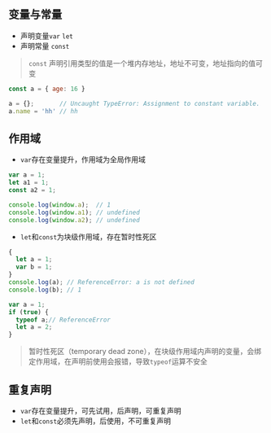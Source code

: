 ## 变量与常量

* 声明变量`var` `let`
* 声明常量 `const`

> `const` 声明引用类型的值是一个堆内存地址，地址不可变，地址指向的值可变

```javascript
const a = { age: 16 }

a = {};       // Uncaught TypeError: Assignment to constant variable.
a.name = 'hh' // hh
```


## 作用域
* `var`存在变量提升，作用域为全局作用域

```js
var a = 1;
let a1 = 1;
const a2 = 1;

console.log(window.a);  // 1
console.log(window.a1); // undefined
console.log(window.a2); // undefined
```

* `let`和`const`为块级作用域，存在暂时性死区

```js
{
  let a = 1;
  var b = 1;
}
console.log(a); // ReferenceError: a is not defined
console.log(b); // 1
```

```js
var a = 1;
if (true) {
  typeof a;// ReferenceError
  let a = 2;
}
```

> 暂时性死区（temporary dead zone），在块级作用域内声明的变量，会绑定作用域，在声明前使用会报错，导致`typeof`运算不安全

## 重复声明
* `var`存在变量提升，可先试用，后声明，可重复声明
* `let`和`const`必须先声明，后使用，不可重复声明
